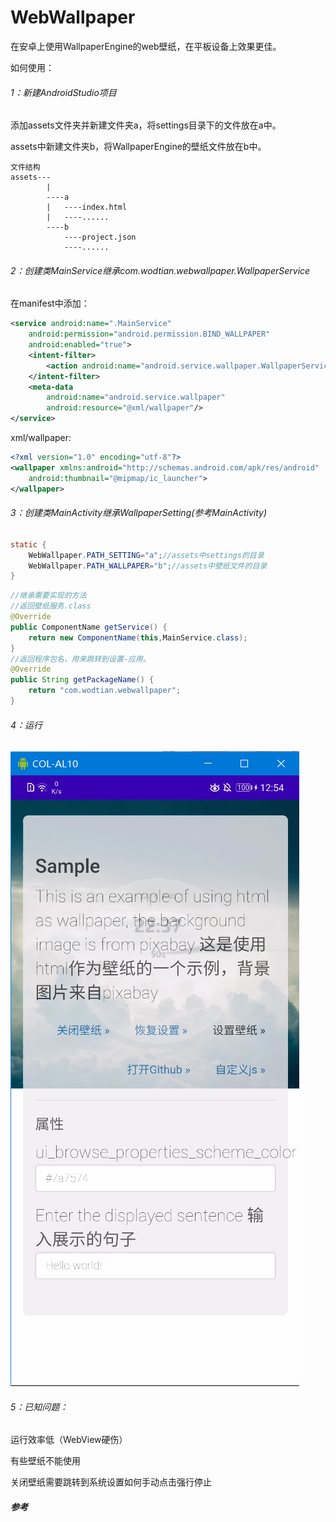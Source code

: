 # WebWallpaper
在安卓上使用WallpaperEngine的web壁纸，在平板设备上效果更佳。

如何使用：

###### 1：新建AndroidStudio项目

添加assets文件夹并新建文件夹a，将settings目录下的文件放在a中。

assets中新建文件夹b，将WallpaperEngine的壁纸文件放在b中。

```
文件结构
assets---
		|
		----a
		|	----index.html
		|	----......
		----b
			----project.json
			----......
```



###### 2：创建类MainService继承com.wodtian.webwallpaper.WallpaperService

在manifest中添加：

```xml
<service android:name=".MainService"
    android:permission="android.permission.BIND_WALLPAPER"
    android:enabled="true">
    <intent-filter>
        <action android:name="android.service.wallpaper.WallpaperService"/>
    </intent-filter>
    <meta-data
        android:name="android.service.wallpaper"
        android:resource="@xml/wallpaper"/>
</service>
```

xml/wallpaper:

```xml
<?xml version="1.0" encoding="utf-8"?>
<wallpaper xmlns:android="http://schemas.android.com/apk/res/android"
    android:thumbnail="@mipmap/ic_launcher">
</wallpaper>
```



###### 3：创建类MainActivity继承WallpaperSetting(参考MainActivity)

```java
static {
	WebWallpaper.PATH_SETTING="a";//assets中settings的目录
	WebWallpaper.PATH_WALLPAPER="b";//assets中壁纸文件的目录
}
```

```java
//继承需要实现的方法
//返回壁纸服务.class
@Override
public ComponentName getService() {
    return new ComponentName(this,MainService.class);
}
//返回程序包名，用来跳转到设置-应用。
@Override
public String getPackageName() {
    return "com.wodtian.webwallpaper";
}
```

###### 4：运行

![截图](/screenshot/settings.jpg)

###### 5：已知问题：

运行效率低（WebView硬伤）

有些壁纸不能使用

关闭壁纸需要跳转到系统设置如何手动点击强行停止

##### 参考

[1]: https://gist.github.com/iangilman/71650d46384a2d4ae6387f2d4087cc37	"Android WallpaperService with WebView"


